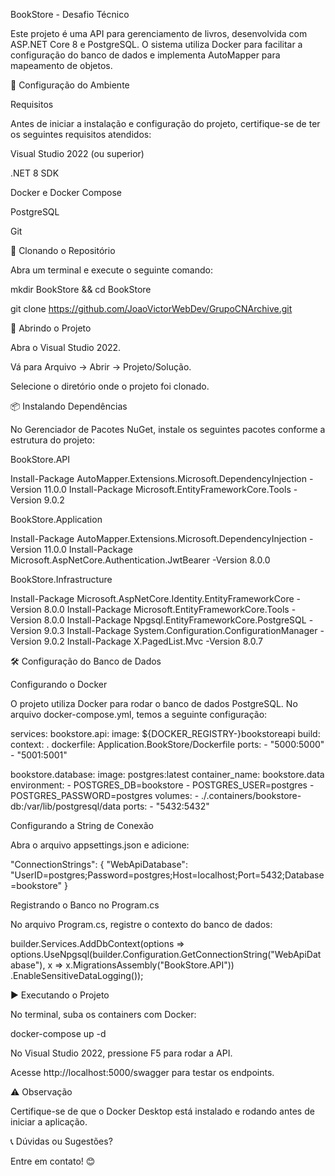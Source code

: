 BookStore - Desafio Técnico

Este projeto é uma API para gerenciamento de livros, desenvolvida com ASP.NET Core 8 e PostgreSQL. O sistema utiliza Docker para facilitar a configuração do banco de dados e implementa AutoMapper para mapeamento de objetos.

📌 Configuração do Ambiente

Requisitos

Antes de iniciar a instalação e configuração do projeto, certifique-se de ter os seguintes requisitos atendidos:

Visual Studio 2022 (ou superior)

.NET 8 SDK

Docker e Docker Compose

PostgreSQL

Git

🚀 Clonando o Repositório

Abra um terminal e execute o seguinte comando:

mkdir BookStore && cd BookStore

git clone https://github.com/JoaoVictorWebDev/GrupoCNArchive.git

📂 Abrindo o Projeto

Abra o Visual Studio 2022.

Vá para Arquivo → Abrir → Projeto/Solução.

Selecione o diretório onde o projeto foi clonado.

📦 Instalando Dependências

No Gerenciador de Pacotes NuGet, instale os seguintes pacotes conforme a estrutura do projeto:

BookStore.API

Install-Package AutoMapper.Extensions.Microsoft.DependencyInjection -Version 11.0.0
Install-Package Microsoft.EntityFrameworkCore.Tools -Version 9.0.2

BookStore.Application

Install-Package AutoMapper.Extensions.Microsoft.DependencyInjection -Version 11.0.0
Install-Package Microsoft.AspNetCore.Authentication.JwtBearer -Version 8.0.0

BookStore.Infrastructure

Install-Package Microsoft.AspNetCore.Identity.EntityFrameworkCore -Version 8.0.0
Install-Package Microsoft.EntityFrameworkCore.Tools -Version 8.0.0
Install-Package Npgsql.EntityFrameworkCore.PostgreSQL -Version 9.0.3
Install-Package System.Configuration.ConfigurationManager -Version 9.0.2
Install-Package X.PagedList.Mvc -Version 8.0.7

🛠️ Configuração do Banco de Dados

Configurando o Docker

O projeto utiliza Docker para rodar o banco de dados PostgreSQL. No arquivo docker-compose.yml, temos a seguinte configuração:

services:
  bookstore.api:
    image: ${DOCKER_REGISTRY-}bookstoreapi
    build:
      context: .
      dockerfile: Application.BookStore/Dockerfile
    ports:
      - "5000:5000"
      - "5001:5001"

  bookstore.database:
    image: postgres:latest
    container_name: bookstore.data
    environment:
      - POSTGRES_DB=bookstore
      - POSTGRES_USER=postgres
      - POSTGRES_PASSWORD=postgres
    volumes:
      - ./.containers/bookstore-db:/var/lib/postgresql/data
    ports:
      - "5432:5432"

Configurando a String de Conexão

Abra o arquivo appsettings.json e adicione:

"ConnectionStrings": {
  "WebApiDatabase": "UserID=postgres;Password=postgres;Host=localhost;Port=5432;Database=bookstore"
}

Registrando o Banco no Program.cs

No arquivo Program.cs, registre o contexto do banco de dados:

builder.Services.AddDbContext<ApplicationDbContext>(options =>
    options.UseNpgsql(builder.Configuration.GetConnectionString("WebApiDatabase"),
        x => x.MigrationsAssembly("BookStore.API"))
    .EnableSensitiveDataLogging());

▶️ Executando o Projeto

No terminal, suba os containers com Docker:

docker-compose up -d

No Visual Studio 2022, pressione F5 para rodar a API.

Acesse http://localhost:5000/swagger para testar os endpoints.

⚠️ Observação

Certifique-se de que o Docker Desktop está instalado e rodando antes de iniciar a aplicação.

📞 Dúvidas ou Sugestões?

Entre em contato! 😊
